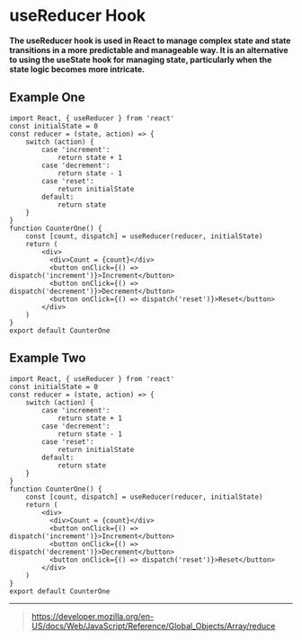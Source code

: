 # useReducer Hook

**The useReducer hook is used in React to manage complex state and state transitions in a more predictable and manageable way. It is an alternative to using the useState hook for managing state, particularly when the state logic becomes more intricate.**

## Example One

```
import React, { useReducer } from 'react'
const initialState = 0
const reducer = (state, action) => {
	switch (action) {
		case 'increment':
			return state + 1
		case 'decrement':
			return state - 1
		case 'reset':
			return initialState
		default:
			return state
	}
}
function CounterOne() {
	const [count, dispatch] = useReducer(reducer, initialState)
	return (
	    <div>
	      <div>Count = {count}</div>
	      <button onClick={() => dispatch('increment')}>Increment</button>
	      <button onClick={() => dispatch('decrement')}>Decrement</button>
	      <button onClick={() => dispatch('reset')}>Reset</button>
	    </div>
	)
}
export default CounterOne
```

## Example Two

```
import React, { useReducer } from 'react'
const initialState = 0
const reducer = (state, action) => {
	switch (action) {
		case 'increment':
			return state + 1
		case 'decrement':
			return state - 1
		case 'reset':
			return initialState
		default:
			return state
	}
}
function CounterOne() {
	const [count, dispatch] = useReducer(reducer, initialState)
	return (
	    <div>
	      <div>Count = {count}</div>
	      <button onClick={() => dispatch('increment')}>Increment</button>
	      <button onClick={() => dispatch('decrement')}>Decrement</button>
	      <button onClick={() => dispatch('reset')}>Reset</button>
	    </div>
	)
}
export default CounterOne
```





<hr>

> https://developer.mozilla.org/en-US/docs/Web/JavaScript/Reference/Global_Objects/Array/reduce

